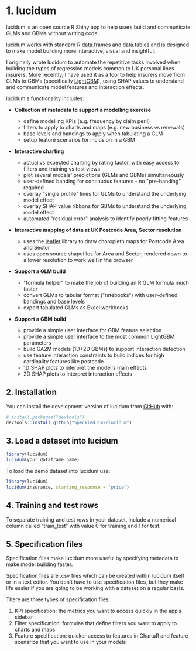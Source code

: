 
# 1. lucidum

lucidum is an open source R Shiny app to help users build and communicate GLMs and GBMs without writing code.  

lucidum works with standard R data.frames and data.tables and is designed to make model building more interactive,  visual and insightful.

I originally wrote lucidum to automate the repetitive tasks involved when building the types of regression models common to UK personal lines insurers.  More recently, I have used it as a tool to help insurers move from GLMs to GBMs (specifically [LightGBM](https://github.com/microsoft/LightGBM)), using SHAP values to understand and communicate model features and interaction effects.

lucidum's functionality includes:

* **Collection of metadata to support a modelling exercise**
  - define modelling KPIs (e.g. frequency by claim peril)
  - filters to apply to charts and maps (e.g. new business vs renewals)
  - base levels and bandings to apply when tabulating a GLM
  - setup feature scenarios for inclusion in a GBM  
* **Interactive charting**
  - actual vs expected charting by rating factor, with easy access to filters and training vs test views
  - plot several models' predictions (GLMs and GBMs) simultaneously
  - user-defined banding for continuous features - no "pre-banding" required
  - overlay "single profile" lines for GLMs to understand the underlying model effect
  - overlay SHAP value ribbons for GBMs to understand the underlying model effect
  - automated "residual error" analysis to identify poorly fitting features  

* **Interactive mapping of data at UK Postcode Area, Sector resolution**  
  - uses the [leaflet](https://github.com/Leaflet/Leaflet) library to draw choropleth maps for Postcode Area and Sector
  - uses open source shapefiles for Area and Sector, rendered down to a lower resolution to work well in the browser

* **Support a GLM build**  
  - "formula helper" to make the job of building an R GLM formula much faster
  - convert GLMs to tabular format ("ratebooks") with user-defined bandings and base levels
  - export tabulated GLMs as Excel workbooks  

* **Support a GBM build**  
  - provide a simple user interface for GBM feature selection
  - provide a simple user interface to the most common LightGBM parameters
  - build GA2M models (1D+2D GBMs) to support interaction detection
  - use feature interaction constraints to build indices for high cardinality features like postcode
  - 1D SHAP plots to interpret the model's main effects
  - 2D SHAP plots to  interpret interaction effects  

## 2. Installation

You can install the development version of lucidum from [GitHub](https://github.com/) with:

``` r
# install.packages("devtools")
devtools::install_github("SpeckledJim2/lucidum")
```

## 3. Load a dataset into lucidum

``` r
library(lucidum)
lucidum(your_dataframe_name)
```

To load the demo dataset into lucidum use:

``` r
library(lucidum)
lucidum(insurance, starting_response = 'price')
```

## 4. Training and test rows

To separate training and test rows in your dataset, include a numerical column called "train_test" with value 0 for training and 1 for test.

## 5. Specification files

Specification files make lucidum more useful by specifying metadata to make model building faster.  

Specification files are .csv files which can be created within lucidum itself or in a text editor.
You don’t have to use specification files, but they make life easier if you are going to be working with a dataset on a regular basis.

There are three types of specification files:  

1. KPI specification: the metrics you want to access quickly in the app’s sidebar  
2. Filter specification: formulae that define filters you want to apply to charts and maps  
3. Feature specification: quicker access to features in ChartaR and feature scenarios that you want to use in your models

